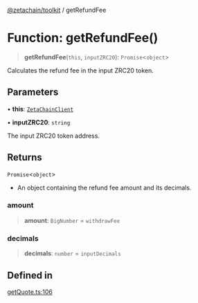 [@zetachain/toolkit](toolkit/index.md) / getRefundFee

# Function: getRefundFee()

> **getRefundFee**(`this`, `inputZRC20`): `Promise`\<`object`\>

Calculates the refund fee in the input ZRC20 token.

## Parameters

• **this**: [`ZetaChainClient`](toolkit/Class.ZetaChainClient.md)

• **inputZRC20**: `string`

The input ZRC20 token address.

## Returns

`Promise`\<`object`\>

- An object containing the refund fee amount and its decimals.

### amount

> **amount**: `BigNumber` = `withdrawFee`

### decimals

> **decimals**: `number` = `inputDecimals`

## Defined in

[getQuote.ts:106](https://github.com/zeta-chain/toolkit/blob/542ef856894da0ed38ef2a757d2c0d70c2bb020d/packages/client/src/getQuote.ts#L106)
